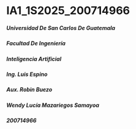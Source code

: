 # IA1_1S2025_200714966

##### Universidad De San Carlos De Guatemala  
##### Facultad De Ingeniería  
##### Inteligencia Artificial  
##### Ing. Luis Espino  
##### Aux. Robin Buezo  
##### Wendy Lucía Mazariegos Samayoa  
##### 200714966
